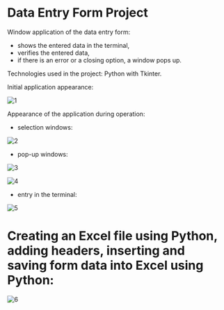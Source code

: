 # Data Entry Form Project

Window application of the data entry form:
- shows the entered data in the terminal,
- verifies the entered data,
- if there is an error or a closing option, a window pops up.

Technologies used in the project: Python with Tkinter.

Initial application appearance:

![1](https://github.com/weronikaabednarz/Tkinter-Data-Entry-Form-Project/blob/main/images/data_entry_form.jpg)

Appearance of the application during operation:
- selection windows:

![2](https://github.com/weronikaabednarz/Tkinter-Data-Entry-Form-Project/blob/main/images/choices.jpg)

- pop-up windows:

![3](https://github.com/weronikaabednarz/Tkinter-Data-Entry-Form-Project/blob/main/images/not_accepted_terms.jpg)

![4](https://github.com/weronikaabednarz/Tkinter-Data-Entry-Form-Project/blob/main/images/required_message.jpg)

- entry in the terminal:

![5](https://github.com/weronikaabednarz/Tkinter-Data-Entry-Form-Project/blob/main/images/data_in_terminal.jpg)

# Creating an Excel file using Python, adding headers, inserting and saving form data into Excel using Python:

![6](https://github.com/weronikaabednarz/Tkinter-Data-Entry-Form-Project/blob/main/images/data_in_excel.jpg)
